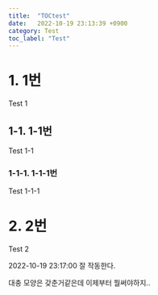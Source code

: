 ```yaml
---
title:  "TOCtest"
date:   2022-10-19 23:13:39 +0900
category: Test
toc_label: "Test"
---
```


# 1. 1번
Test 1

## 1-1. 1-1번
Test 1-1

### 1-1-1. 1-1-1번
Test 1-1-1


# 2. 2번
Test 2

2022-10-19 23:17:00 잘 작동한다.

대충 모양은 갖춘거같은데 이제부터 뭘써야하지..
